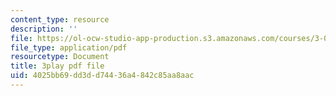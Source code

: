 ```yaml
---
content_type: resource
description: ''
file: https://ol-ocw-studio-app-production.s3.amazonaws.com/courses/3-054-cellular-solids-structure-properties-and-applications-spring-2015/4025bb69dd3dd74436a4842c85aa8aac_Txidu-5VYfU.pdf
file_type: application/pdf
resourcetype: Document
title: 3play pdf file
uid: 4025bb69-dd3d-d744-36a4-842c85aa8aac
---
```

